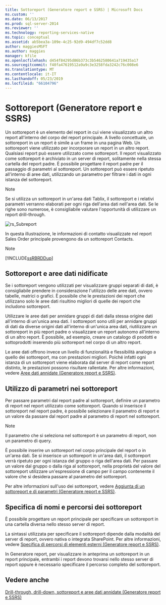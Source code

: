 ```yaml
---
title: Sottoreport (Generatore report e SSRS) | Microsoft Docs
ms.custom: ''
ms.date: 06/13/2017
ms.prod: sql-server-2014
ms.reviewer: ''
ms.technology: reporting-services-native
ms.topic: conceptual
ms.assetid: ab5bea3a-109e-4c25-92d9-494df7c52dd8
author: maggiesMSFT
ms.author: maggies
manager: kfile
ms.openlocfilehash: d454f84295d86b373c3b5462580641a719435a17
ms.sourcegitcommit: f40fa47619512a9a9c3e3258fda3242c76c008e6
ms.translationtype: MT
ms.contentlocale: it-IT
ms.lasthandoff: 05/23/2019
ms.locfileid: "66104796"
---
```

# <a name="subreports-report-builder-and-ssrs"></a>Sottoreport (Generatore report e SSRS)
  Un sottoreport è un elemento del report in cui viene visualizzato un altro report all'interno del corpo del report principale. A livello concettuale, un sottoreport in un report è simile a un frame in una pagina Web. Un sottoreport viene utilizzato per incorporare un report in un altro report. Qualsiasi report può essere utilizzato come sottoreport. Il report visualizzato come sottoreport è archiviato in un server di report, solitamente nella stessa cartella del report padre. È possibile progettare il report padre per il passaggio di parametri al sottoreport. Un sottoreport può essere ripetuto all'interno di aree dati, utilizzando un parametro per filtrare i dati in ogni istanza del sottoreport.  
  
> [!NOTE]  
>  Se si utilizza un sottoreport in un'area dati Tablix, il sottoreport e i relativi parametri verranno elaborati per ogni riga dell'area dati nell'area dati. Se le righe sono numerose, è consigliabile valutare l'opportunità di utilizzare un report drill-through.  
  
 ![rs_Subreport](../media/rs-subreport.gif "rs_Subreport")  
  
 In questa illustrazione, le informazioni di contatto visualizzate nel report Sales Order principale provengono da un sottoreport Contacts.  
  
> [!NOTE]  
>  [!INCLUDE[ssRBRDDup](../../includes/ssrbrddup-md.md)]  
  
## <a name="comparing-subreports-and-nested-data-regions"></a>Sottoreport e aree dati nidificate  
 Se i sottoreport vengono utilizzati per visualizzare gruppi separati di dati, è consigliabile prendere in considerazione l'utilizzo delle aree dati, ovvero tabelle, matrici o grafici. È possibile che le prestazioni dei report che utilizzano solo le aree dati risultino migliori di quelle dei report che includono sottoreport.  
  
 Utilizzare le aree dati per annidare gruppi di dati dalla stessa origine dati all'interno di un'unica area dati. I sottoreport sono utili per annidare gruppi di dati da diverse origini dati all'interno di un'unica area dati, riutilizzare un sottoreport in più report padre o visualizzare un report autonomo all'interno di un altro report. È possibile, ad esempio, creare un catalogo di prodotti e sottoprodotti inserendo più sottoreport nel corpo di un altro report.  
  
 Le aree dati offrono invece un livello di funzionalità e flessibilità analogo a quello dei sottoreport, ma con prestazioni migliori. Poiché infatti ogni istanza di un sottoreport viene elaborata dal server di report come report distinto, le prestazioni possono risultare rallentate. Per altre informazioni, vedere [Aree dati annidate &#40;Generatore report e SSRS&#41;](nested-data-regions-report-builder-and-ssrs.md).  
  
## <a name="using-parameters-in-subreports"></a>Utilizzo di parametri nei sottoreport  
 Per passare parametri dal report padre al sottoreport, definire un parametro di report nel report utilizzato come sottoreport. Quando si inserisce il sottoreport nel report padre, è possibile selezionare il parametro di report e un valore da passare dal report padre al parametro di report nel sottoreport.  
  
> [!NOTE]  
>  Il parametro che si seleziona nel sottoreport è un parametro di report, non un parametro di query.  
  
 È possibile inserire un sottoreport nel corpo principale del report o in un'area dati. Se si inserisce un sottoreport in un'area dati, il sottoreport verrà ripetuto per ogni istanza del gruppo o riga dell'area dati. Per passare un valore dal gruppo o dalla riga al sottoreport, nella proprietà del valore del sottoreport utilizzare un'espressione di campo per il campo contenente il valore che si desidera passare al parametro del sottoreport.  
  
 Per altre informazioni sull'uso dei sottoreport, vedere [Aggiunta di un sottoreport e di parametri &#40;Generatore report e SSRS&#41;](add-a-subreport-and-parameters-report-builder-and-ssrs.md).  
  
## <a name="specifying-subreport-names-and-locations"></a>Specifica di nomi e percorsi dei sottoreport  
 È possibile progettare un report principale per specificare un sottoreport in una cartella diversa nello stesso server di report.  
  
 La sintassi utilizzata per specificare il sottoreport dipende dalla modalità del server di report, ovvero nativa o integrata SharePoint. Per altre informazioni, vedere [Specifica di percorsi di elementi esterni &#40;Generatore report e SSRS&#41;](specifying-paths-to-external-items-report-builder-and-ssrs.md).  
  
 In Generatore report, per visualizzare in anteprima un sottoreport in un report principale, entrambi i report devono trovarsi nello stesso server di report oppure è necessario specificare il percorso completo del sottoreport.  
  
## <a name="see-also"></a>Vedere anche  
 [Drill-through, drill-down, sottoreport e aree dati annidate &#40;Generatore report e SSRS&#41;](drillthrough-drilldown-subreports-and-nested-data-regions.md)  
  
  
